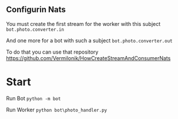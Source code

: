 ## Configurin Nats
You must create the first stream for the worker with this subject `bot.photo.converter.in`

And one more for a bot with such a subject
`bot.photo.converter.out`

To do that you can use that repository
https://github.com/Vermilonik/HowCreateStreamAndConsumerNats


# Start

Run Bot `python -m bot`

Run Worker `python bot\photo_handler.py`
